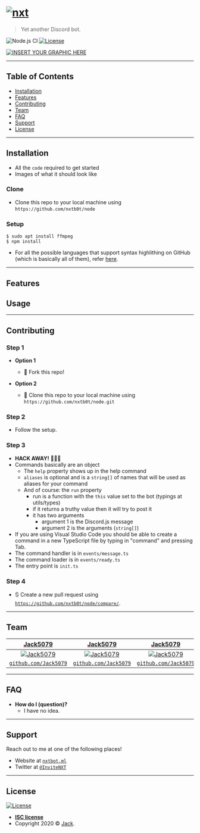 # <a href="https://nxtbot.ml"><img src="https://raw.githubusercontent.com/NXTB0T/NXTB0T.github.io/master/icon.svg" title="nxt" alt="nxt"></a>

> Yet another Discord bot.


![Node.js CI](https://github.com/NXTB0T/node/workflows/Node.js%20CI/badge.svg) [![License](http:s//img.shields.io/:license-isc-blue.svg?style=flat-square)](https://opensource.org/licenses/ISC)


[![INSERT YOUR GRAPHIC HERE](https://i.imgur.com/dt8AUb6.png)]()

---

## Table of Contents

- [Installation](#installation)
- [Features](#features)
- [Contributing](#contributing)
- [Team](#team)
- [FAQ](#faq)
- [Support](#support)
- [License](#license)

---

## Installation

- All the `code` required to get started
- Images of what it should look like

### Clone

- Clone this repo to your local machine using `https://github.com/nxtb0t/node`

### Setup

```shell
$ sudo apt install ffmpeg
$ npm install
```

- For all the possible languages that support syntax highlithing on GitHub (which is basically all of them), refer <a href="https://github.com/github/linguist/blob/master/lib/linguist/languages.yml" target="_blank">here</a>.

---

## Features

## Usage

---

## Contributing

### Step 1

- **Option 1**
    - 🍴 Fork this repo!

- **Option 2**
    - 👯 Clone this repo to your local machine using `https://github.com/nxtb0t/node.git`

### Step 2

- Follow the setup.

### Step 3

- **HACK AWAY!** 🔨🔨🔨
- Commands basically are an object
  - The `help` property shows up in the help command
  - `aliases` is optional and is a `string[]` of names that will be used as aliases for your command
  - And of course: the `run` property
    - run is a function with the `this` value set to the bot (typings at utils/types)
    - if it returns a truthy value then it will try to post it
    - it has two arguments
      - argument 1 is the Discord.js message
      - argument 2 is the arguments (`string[]`)
- If you are using Visual Studio Code you should be able to create a command in a new TypeScript file by typing in "command" and pressing Tab.
- The command handler is in `events/message.ts`
- The command loader is in `events/ready.ts`
- The entry point is `init.ts`

### Step 4

- 🔃 Create a new pull request using <a href="https://github.com/nxtb0t/node/compare/" target="_blank">`https://github.com/nxtb0t/node/compare/`</a>.

---

## Team


| <a href="https://5079.ml" target="_blank">**Jack5079**</a> | <a href="https://5079.ml" target="_blank">**Jack5079**</a> | <a href="https://5079.ml" target="_blank">**Jack5079**</a> |
| :---: |:---:| :---:|
| [![Jack5079](https://avatars1.githubusercontent.com/u/29169102?v=3&s=200)](https://5079.ml)    | [![Jack5079](https://avatars1.githubusercontent.com/u/29169102?v=3&s=200)](https://5079.ml) | [![Jack5079](https://avatars1.githubusercontent.com/u/29169102?v=3&s=200)](https://5079.ml)  |
| <a href="https://github.com/Jack5079" target="_blank">`github.com/Jack5079`</a> | <a href="https://github.com/Jack5079" target="_blank">`github.com/Jack5079`</a> | <a href="https://github.com/Jack5079" target="_blank">`github.com/Jack5079`</a> |

---

## FAQ

- **How do I (question)?**
    - I have no idea.

---

## Support

Reach out to me at one of the following places!

- Website at <a href="https://nxtbot.ml" target="_blank">`nxtbot.ml`</a>
- Twitter at <a href="https://twitter.com/InviteNXT" target="_blank">`@InviteNXT`</a>

---

## License

[![License](https://img.shields.io/:license-isc-blue.svg?style=flat-square)]()

- **[ISC license](https://opensource.org/licenses/ISC)**
- Copyright 2020 © <a href="https://5079.ml" target="_blank">Jack</a>.
